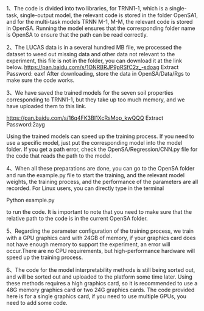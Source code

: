 1、The code is divided into two libraries, for TRNN1-1, which is a single-task, single-output model, the relevant code is stored in the folder OpenSA1, and for the multi-task models TRNN M-1, M-M, the relevant code is stored in OpenSA. Running the model ensures that the corresponding folder name is OpenSA to ensure that the path can be read correctly.

2、The LUCAS data is in a several hundred MB file, we processed the dataset to weed out missing data and other data not relevant to the experiment, this file is not in the folder, you can download it at the link below. 
https://pan.baidu.com/s/1ONRBRJP9pRSfC2z_-sdoag Extract Password: eaxf
After downloading, store the data in OpenSA/Data/Rgs to make sure the code works.

3、We have saved the trained models for the seven soil properties corresponding to TRNN1-1, but they take up too much memory, and we have uploaded them to this link. 

https://pan.baidu.com/s/16q4FK3BI1XcRsMop_kwQQQ  Extract Password:2ayg

Using the trained models can speed up the training process. If you need to use a specific model, just put the corresponding model into the model folder. If you get a path error, check the OpenSA/Regression/CNN.py file for the code that reads the path to the model.

4、When all these preparations are done, you can go to the OpenSA folder and run the example.py file to start the training, and the relevant model weights, the training process, and the performance of the parameters are all recorded. For Linux users, you can directly type in the terminal

Python example.py 

to run the code. It is important to note that you need to make sure that the relative path to the code is in the current OpenSA folder.

5、Regarding the parameter configuration of the training process, we train with a GPU graphics card with 24GB of memory, if your graphics card does not have enough memory to support the experiment, an error will occur.There are no CPU requirements, but high-performance hardware will speed up the training process.

6、The code for the model interpretability methods is still being sorted out, and will be sorted out and uploaded to the platform some time later. Using these methods requires a high graphics card, so it is recommended to use a 48G memory graphics card or two 24G graphics cards. The code provided here is for a single graphics card, if you need to use multiple GPUs, you need to add some code.
